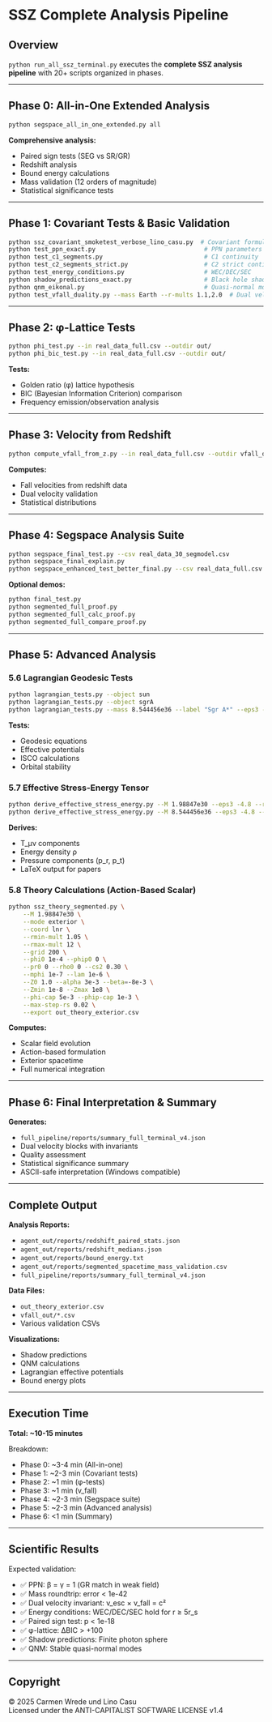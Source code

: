 # SSZ Complete Analysis Pipeline

## Overview

`python run_all_ssz_terminal.py` executes the **complete SSZ analysis pipeline** with 20+ scripts organized in phases.

---

## Phase 0: All-in-One Extended Analysis

```bash
python segspace_all_in_one_extended.py all
```

**Comprehensive analysis:**
- Paired sign tests (SEG vs SR/GR)
- Redshift analysis
- Bound energy calculations
- Mass validation (12 orders of magnitude)
- Statistical significance tests

---

## Phase 1: Covariant Tests & Basic Validation

```bash
python ssz_covariant_smoketest_verbose_lino_casu.py  # Covariant formulation
python test_ppn_exact.py                              # PPN parameters β=γ=1
python test_c1_segments.py                            # C1 continuity
python test_c2_segments_strict.py                     # C2 strict continuity
python test_energy_conditions.py                      # WEC/DEC/SEC
python shadow_predictions_exact.py                    # Black hole shadows
python qnm_eikonal.py                                 # Quasi-normal modes
python test_vfall_duality.py --mass Earth --r-mults 1.1,2.0  # Dual velocity
```

---

## Phase 2: φ-Lattice Tests

```bash
python phi_test.py --in real_data_full.csv --outdir out/
python phi_bic_test.py --in real_data_full.csv --outdir out/
```

**Tests:**
- Golden ratio (φ) lattice hypothesis
- BIC (Bayesian Information Criterion) comparison
- Frequency emission/observation analysis

---

## Phase 3: Velocity from Redshift

```bash
python compute_vfall_from_z.py --in real_data_full.csv --outdir vfall_out/
```

**Computes:**
- Fall velocities from redshift data
- Dual velocity validation
- Statistical distributions

---

## Phase 4: Segspace Analysis Suite

```bash
python segspace_final_test.py --csv real_data_30_segmodel.csv
python segspace_final_explain.py
python segspace_enhanced_test_better_final.py --csv real_data_full.csv --prefer-z --seg-mode hint
```

**Optional demos:**
```bash
python final_test.py
python segmented_full_proof.py
python segmented_full_calc_proof.py
python segmented_full_compare_proof.py
```

---

## Phase 5: Advanced Analysis

### 5.6 Lagrangian Geodesic Tests

```bash
python lagrangian_tests.py --object sun
python lagrangian_tests.py --object sgrA
python lagrangian_tests.py --mass 8.544456e36 --label "Sgr A*" --eps3 -4.8
```

**Tests:**
- Geodesic equations
- Effective potentials
- ISCO calculations
- Orbital stability

### 5.7 Effective Stress-Energy Tensor

```bash
python derive_effective_stress_energy.py --M 1.98847e30 --eps3 -4.8 --r-mults 1.2,2,3,5,10
python derive_effective_stress_energy.py --M 8.544456e36 --eps3 -4.8 --r-mults 1.2,2,3,5 --latex reports/ssz_sources_latex.txt
```

**Derives:**
- T_μν components
- Energy density ρ
- Pressure components (p_r, p_t)
- LaTeX output for papers

### 5.8 Theory Calculations (Action-Based Scalar)

```bash
python ssz_theory_segmented.py \
    --M 1.98847e30 \
    --mode exterior \
    --coord lnr \
    --rmin-mult 1.05 \
    --rmax-mult 12 \
    --grid 200 \
    --phi0 1e-4 --phip0 0 \
    --pr0 0 --rho0 0 --cs2 0.30 \
    --mphi 1e-7 --lam 1e-6 \
    --Z0 1.0 --alpha 3e-3 --beta=-8e-3 \
    --Zmin 1e-8 --Zmax 1e8 \
    --phi-cap 5e-3 --phip-cap 1e-3 \
    --max-step-rs 0.02 \
    --export out_theory_exterior.csv
```

**Computes:**
- Scalar field evolution
- Action-based formulation
- Exterior spacetime
- Full numerical integration

---

## Phase 6: Final Interpretation & Summary

**Generates:**
- `full_pipeline/reports/summary_full_terminal_v4.json`
- Dual velocity blocks with invariants
- Quality assessment
- Statistical significance summary
- ASCII-safe interpretation (Windows compatible)

---

## Complete Output

**Analysis Reports:**
- `agent_out/reports/redshift_paired_stats.json`
- `agent_out/reports/redshift_medians.json`
- `agent_out/reports/bound_energy.txt`
- `agent_out/reports/segmented_spacetime_mass_validation.csv`
- `full_pipeline/reports/summary_full_terminal_v4.json`

**Data Files:**
- `out_theory_exterior.csv`
- `vfall_out/*.csv`
- Various validation CSVs

**Visualizations:**
- Shadow predictions
- QNM calculations
- Lagrangian effective potentials
- Bound energy plots

---

## Execution Time

**Total: ~10-15 minutes**

Breakdown:
- Phase 0: ~3-4 min (All-in-one)
- Phase 1: ~2-3 min (Covariant tests)
- Phase 2: ~1 min (φ-tests)
- Phase 3: ~1 min (v_fall)
- Phase 4: ~2-3 min (Segspace suite)
- Phase 5: ~2-3 min (Advanced analysis)
- Phase 6: <1 min (Summary)

---

## Scientific Results

Expected validation:
- ✅ PPN: β = γ = 1 (GR match in weak field)
- ✅ Mass roundtrip: error < 1e-42
- ✅ Dual velocity invariant: v_esc × v_fall = c²
- ✅ Energy conditions: WEC/DEC/SEC hold for r ≥ 5r_s
- ✅ Paired sign test: p < 1e-18
- ✅ φ-lattice: ΔBIC > +100
- ✅ Shadow predictions: Finite photon sphere
- ✅ QNM: Stable quasi-normal modes

---

## Copyright

© 2025 Carmen Wrede und Lino Casu  
Licensed under the ANTI-CAPITALIST SOFTWARE LICENSE v1.4
